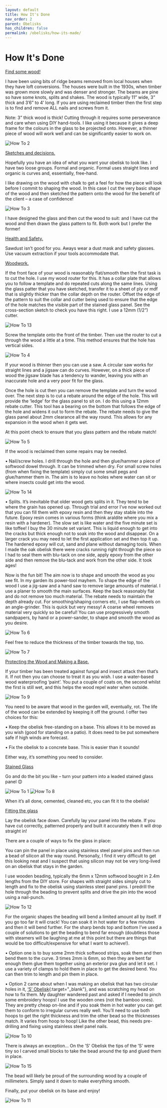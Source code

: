 ```yaml
---
layout: default
title: How It's Done
nav_order: 2
parent: Obelisks
has_children: false
permalink: /obelisks/how-its-made/
---
```


# How It's Done

<u>Find some wood!</u>

I have been using bits of ridge beams removed from local houses when they have loft conversions. The houses were built in the 1930s, when timber was grown more slowly and was denser and stronger. The beams are pine so have some knots, splits and shakes. The wood is typically 11” wide, 3” thick and 3’6” to 4’ long.
If you are using reclaimed timber then the first step is to find and remove ALL nails and screws from it. 

Note: 3” thick wood is thick! Cutting through it requires some perseverance and care when using DIY hand-tools. I like using it because it gives a deep frame for the colours in the glass to be projected onto. However, a thinner piece of wood will work well and can be significantly easier to work on.

![How To 2](/images/2%20timber.jpg)

<u>Sketches and decisions.</u>

Hopefully you have an idea of what you want your obelisk to look like. I have two loose groups. Formal and organic. Formal uses straight lines and organic is curves and, essentially, free-hand.

I like drawing on the wood with chalk to get a feel for how the piece will look before I commit to shaping the wood. In this case I cut the very basic shape of the wood and then sketched the pattern onto the wood for the benefit of the client – a case of confidence!

![How To 3](/images/3%20shaped.jpg)

I have designed the glass and then cut the wood to suit: and I have cut the wood and then drawn the glass pattern to fit. Both work but I prefer the former!

<u>Health and Safety.</u>

Sawdust isn’t good for you. Aways wear a dust mask and safety glasses. Use vacuum extraction if your tools accommodate that.

<u>Woodwork.</u>

If the front face of your wood is reasonably flat/smooth then the first task is to cut the hole. I use my wood router for this. It has a collar plate that allows you to follow a template and do repeated cuts along the same lines. Using the glass patter that you have sketched, transfer it to a sheet of ply or mdf that is slightly thicker than the collar depth on the router. Offset the edge of the pattern to suit the collar and cutter being used to ensure that the edge of the hole matches the visible part of the stained glass panel. See the cross-section sketch to check you have this right. I use a 12mm (1/2”) cutter.

![How To 13](/images/13%20section.jpg)

Screw the template onto the front of the timber. Then use the router to cut a through the wood a little at a time. This method ensures that the hole has vertical sides.

![How To 4](/images/4%20template.jpg)

If your wood is thinner then you can use a saw. A circular saw works for straight lines and a jigsaw can do curves. However, on a thick piece of wood the jigsaw blade has a tendency to wander, leaving you with an inaccurate hole and a very poor fit for the glass.

Once the hole is cut then you can remove the template and turn the wood over. The next step is to cut a rebate around the edge of the hole. This will provide the ‘ledge’ for the glass panel to sit on. I do this using a 12mm rebate cutter. This tool has a bearing on the bottom that follows the edge of the hole and widens it out to form the rebate. The rebate needs to give the glass panel about 2mm clearance all the way round. This allows for any expansion in the wood when it gets wet.

At this point check to ensure that you glass pattern and the rebate match!

![How To 5](/images/5%20rebate.jpg)

If the wood is reclaimed then some repairs may be needed. 

•	Nail/screw holes. I drill through the hole and then glue/hammer a piece of softwood dowel through. It can be trimmed when dry. For small screw holes (from when fixing the template) simply cut some small pegs and glue/hammer them in. The aim is to leave no holes where water can sit or where insects could get into the wood.

![How To 14](/images/14%20repair.jpg)

•	Splits. It’s inevitable that older wood gets splits in it. They tend to be where the grain has opened up. Through trial and error I’ve now worked out that you can fill them with epoxy resin and then they stay stable into the future. Epoxy resin comes in various forms (think araldite where you mix a resin with a hardener). The slow set is like water and the five minute set is like toffee! I buy the 30 minute set variant. This is liquid enough to get into the cracks but thick enough not to soak into the wood and disappear. On a larger crack you may need to let the first application set and then top it up. The hardened epoxy will cut, sand and plane without damaging tools. When I made the oak obelisk there were cracks running right through the piece so I had to seal them with blu-tack on one side, apply epoxy from the other side and then remove the blu-tack and work from the other side. It took ages! 

Now is the fun bit! The aim now is to shape and smooth the wood as you see fit. In my garden its power-tool mayhem. To shape the edge of the wood I use a jig-saw and a hand saw to remove large amounts of material. I use a planer to smooth the main surfaces. Keep the back reasonably flat and do not remove too much material. The rebate needs to maintain the depth already cut. For smoothing/shaping corners etc, I use flap-wheels on an angle-grinder. This is quick but very messy! A coarse wheel removes material very quickly so be careful! You can use progressively smooth sandpapers, by hand or a power-sander, to shape and smooth the wood as you desire.

![How To 6](/images/6%20shaped.jpg)

Feel free to reduce the thickness of the timber towards the top, too.

![How To 7](/images/7%20shaped.jpg)

<u>Protecting the Wood and Making a Base.</u>

If your timber has been treated against fungal and insect attack then that’s it. If not then you can choose to treat it as you wish. I use a water-based wood waterproofing ‘paint’. You put a couple of coats on, the second whilst the first is still wet, and this helps the wood repel water when outside. 

![How To 9](/images/9%20roxil.jpg)

You need to be aware that wood in the garden will, eventually, rot. The life of the wood can be extended by keeping it off the ground. I offer two choices for this:

•	Keep the obelisk free-standing on a base. This allows it to be moved as you wish (good for standing on a patio). It does need to be put somewhere safe if high winds are forecast.

•	Fix the obelisk to a concrete base. This is easier than it sounds! 

Either way, it’s something you need to consider.

<u>Stained Glass</u>

Go and do the bit you like – turn your pattern into a leaded stained glass panel 😊

![How To 1](/images/1%20pattern.jpg)
![How To 8](/images/8%20panel.jpg)

When it’s all done, cemented, cleaned etc, you can fit it to the obelisk!

<u>Fitting the glass</u>

Lay the obelisk face down. Carefully lay your panel into the rebate. If you have cut correctly, patterned properly and built it accurately then it will drop straight in!

There are a couple of ways to fix the glass in place:

You can pin the panel in place using stainless steel panel pins and then run a bead of silicon all the way round. Personally, I find it very difficult to get this looking neat and I suspect that using silicon may not be very long-lived on an obelisk that stays in the garden.

I use wooden beading, typically the 6mm x 12mm softwood bought in 2.4m lengths from the DIY store. For shapes with straight sides simply cut to length and fix to the obelisk using stainless steel panel pins. I predrill the hole through the beading to prevent splits and drive the pin into the wood using a nail-punch. 

![How To 12](/images/12%20bead.jpg)

For the organic shapes the beading will bend a limited amount all by itself. If you go too far it will crack! You can soak it in hot water for a few minutes and then it will bend further. For the sharp bends top and bottom I’ve used a couple of solutions to get the beading to bend far enough (doubtless those with steamers will be laughing at me at this point but there are things that would be too difficult/expensive for what I want to achieve!). 

•	Option one is to buy some 2mm thick softwood strips, soak them and then bend them to the curve. 3 times 2mm is 6mm, so then they are bent far enough them glue them together using an exterior pva glue and let it set. I use a variety of clamps to hold them in place to get the desired bend. You can then trim to length and pin them in place. 

•	Option 2 came about when I was making an obelisk that has two circular holes in it, [‘S’ Obelisk](https://andysglass.co.uk/obelisks/gallery/S.html){:target="_blank"}, and was scratching my head on how to fix them. My daughter wandered past and asked if I needed to pinch some embroidery hoops! I use the wooden ones (not the bamboo ones). They are pretty cheap on-line and if you soak them in hot water you can get them to conform to irregular curves really well. You’ll need to use both hoops to get the right thickness and trim the other bead so the thicknesses match. It varies from hoop to hoop! Like the other bead, this needs pre-drilling and fixing using stainless steel panel nails.

![How To 10](/images/10%20beading.jpg)

There is always an exception… On the 'S' Obelisk the tips of the ‘S’ were tiny so I carved small blocks to take the bead around the tip and glued them in place.

![How To 15](/images/15%20carved.jpg)

The bead will likely be proud of the surrounding wood by a couple of millimeters. Simply sand it down to make everything smooth.

Finally, put your obelisk on its base and enjoy!

![How To 11](/images/11%20finished.jpg)


